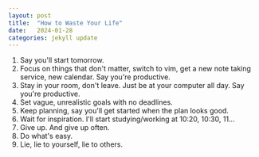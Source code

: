 ```yaml
---
layout: post
title:  "How to Waste Your Life"
date:   2024-01-28
categories: jekyll update
---
```


1. Say you'll start tomorrow.
2. Focus on things that don't matter, switch to vim, get a new note taking
service, new calendar. Say you're productive.
3. Stay in your room, don't leave. Just be at your computer all day. Say you're
productive.
4. Set vague, unrealistic goals with no deadlines.
5. Keep planning, say you'll get started when the plan looks good.
6. Wait for inspiration. I'll start studying/working at 10:20, 10:30, 11...
7. Give up. And give up often.
8. Do what's easy.
9. Lie, lie to yourself, lie to others.
